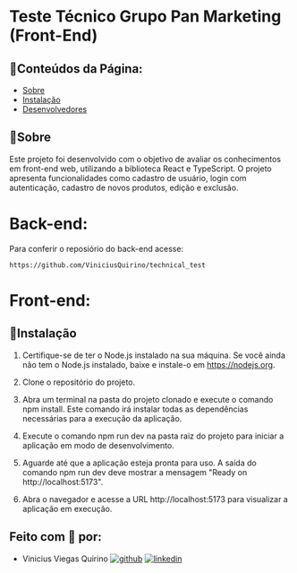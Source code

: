 # Teste Técnico Grupo Pan Marketing (Front-End)

## 📃Conteúdos da Página:

-   [Sobre](#Sobre)
-   [Instalação](#Instalação)
-   [Desenvolvedores](#Feito-com-🤍-por)

## 📜Sobre

Este projeto foi desenvolvido com o objetivo de avaliar os conhecimentos em front-end web, utilizando a biblioteca React e TypeScript. O projeto apresenta funcionalidades como cadastro de usuário, login com autenticação, cadastro de novos produtos, edição e exclusão.

# Back-end:

Para conferir o reposiório do back-end acesse: 

```
https://github.com/ViniciusQuirino/technical_test
```

# Front-end:

## 💾Instalação

1. Certifique-se de ter o Node.js instalado na sua máquina. Se você ainda não tem o Node.js instalado, baixe e instale-o em https://nodejs.org.

2. Clone o repositório do projeto.

3. Abra um terminal na pasta do projeto clonado e execute o comando npm install. Este comando irá instalar todas as dependências necessárias para a execução da aplicação.

4. Execute o comando npm run dev na pasta raiz do projeto para iniciar a aplicação em modo de desenvolvimento.

5. Aguarde até que a aplicação esteja pronta para uso. A saída do comando npm run dev deve mostrar a mensagem "Ready on http://localhost:5173".

6. Abra o navegador e acesse a URL http://localhost:5173 para visualizar a aplicação em execução.

## Feito com 🤍 por:

-   Vinicius Viegas Quirino [![github](https://img.shields.io/badge/github-6e5494?style=for-the-badge&logo=github&logoColor=white)](https://github.com/ViniciusQuirino) [![linkedin](https://img.shields.io/badge/linkedin-0A66C2?style=for-the-badge&logo=linkedin&logoColor=white)](https://www.linkedin.com/in/viniciusquirino/)


